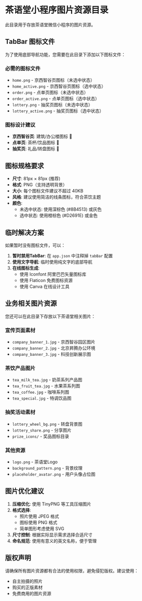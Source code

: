 # 茶语堂小程序图片资源目录

此目录用于存放茶语堂微信小程序的图片资源。

## TabBar 图标文件

为了使用底部导航功能，您需要在此目录下添加以下图标文件：

### 必需的图标文件
- `home.png` - 京西智谷页图标（未选中状态）
- `home_active.png` - 京西智谷页图标（选中状态）
- `order.png` - 点单页图标（未选中状态）
- `order_active.png` - 点单页图标（选中状态）
- `lottery.png` - 抽奖页图标（未选中状态）
- `lottery_active.png` - 抽奖页图标（选中状态）

### 图标设计建议
- **京西智谷页**: 建筑/办公楼图标 🏢
- **点单页**: 茶杯/饮品图标 🍵
- **抽奖页**: 礼品/转盘图标 🎁

## 图标规格要求

- **尺寸**: 81px × 81px (推荐)
- **格式**: PNG（支持透明背景）
- **大小**: 每个图标文件建议不超过 40KB
- **风格**: 建议使用简洁的线条图标，符合茶饮主题
- **颜色**: 
  - 未选中状态: 使用深棕色 (#8B4513) 或灰色
  - 选中状态: 使用橙棕色 (#D2691E) 或金色

## 临时解决方案

如果暂时没有图标文件，可以：
1. **暂时禁用TabBar**: 在 `app.json` 中注释掉 `tabBar` 配置
2. **使用文字导航**: 临时使用纯文字的底部导航
3. **在线图标生成**: 
   - 使用 Iconfont 阿里巴巴矢量图标库
   - 使用 Flaticon 免费图标资源
   - 使用 Canva 在线设计工具

## 业务相关图片资源

您还可以在此目录下存放以下茶语堂相关图片：

### 宣传页面素材
- `company_banner_1.jpg` - 京西智谷园区图片
- `company_banner_2.jpg` - 北京昇腾办公环境
- `company_banner_3.jpg` - 科技创新展示图

### 茶饮产品图片
- `tea_milk_tea.jpg` - 奶茶系列产品图
- `tea_fruit_tea.jpg` - 水果茶系列图
- `tea_coffee.jpg` - 咖啡系列图
- `tea_special.jpg` - 特调饮品图

### 抽奖活动素材
- `lottery_wheel_bg.png` - 转盘背景图
- `lottery_share.png` - 分享图片
- `prize_icons/` - 奖品图标目录

### 其他资源
- `logo.png` - 茶语堂Logo
- `background_pattern.png` - 背景纹理
- `placeholder_avatar.png` - 用户头像占位图

## 图片优化建议

1. **压缩优化**: 使用 TinyPNG 等工具压缩图片
2. **格式选择**: 
   - 照片使用 JPEG 格式
   - 图标使用 PNG 格式  
   - 简单图形考虑使用 SVG
3. **尺寸控制**: 根据实际显示需求选择合适尺寸
4. **命名规范**: 使用有意义的英文名称，便于管理

## 版权声明

请确保所有图片资源都有合法的使用权限，避免侵犯版权。建议使用：
- 自主拍摄的照片
- 购买的正版素材
- 免费商用的图片资源